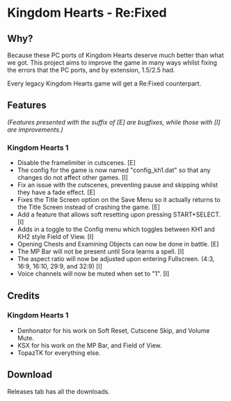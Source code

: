 # Kingdom Hearts - Re:Fixed

## Why?

Because these PC ports of Kingdom Hearts deserve much better than what we got.  This project aims to improve the game in many ways whilst fixing the errors that the PC ports, and by extension, 1.5/2.5 had.  
  
Every legacy Kingdom Hearts game will get a Re:Fixed counterpart.

## Features

_(Features presented with the suffix of [E] are bugfixes, while those with [I] are improvements.)_

### Kingdom Hearts 1
- Disable the framelimiter in cutscenes. [E]
- The config for the game is now named "config_kh1.dat" so that any changes do not affect other games. [I]
- Fix an issue with the cutscenes, preventing pause and skipping whilst they have a fade effect. [E]
- Fixes the Title Screen option on the Save Menu so it actually returns to the Title Screen instead of crashing the game. [E]
- Add a feature that allows soft resetting upon pressing START+SELECT. [I]
- Adds in a toggle to the Config menu which toggles between KH1 and KH2 style Field of View. [I]
- Opening Chests and Examining Objects can now be done in battle. [E]
- The MP Bar will not be present until Sora learns a spell. [I]
- The aspect ratio will now be adjusted upon entering Fullscreen. (4:3, 16:9, 16:10, 29:9, and 32:9) [I]
- Voice channels will now be muted when set to "1". [I]

## Credits

### Kingdom Hearts 1
- Denhonator for his work on Soft Reset, Cutscene Skip, and Volume Mute.
- KSX for his work on the MP Bar, and Field of View.
- TopazTK for everything else.

## Download

Releases tab has all the downloads.
